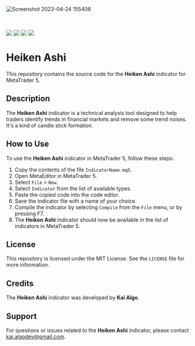 ![Screenshot 2023-04-24 155406](https://user-images.githubusercontent.com/118737409/234050661-4c7c9e5f-dee8-4312-b660-c245b6b6eace.png)

<br/><br/>
<img src="https://badgen.net/badge/platform/mt5/orange"/>
<img src="https://badgen.net/badge/category/indicator/blue"/>
<img src="https://badgen.net/badge/name/heiken-ahsi/red"/>
<img src="https://badgen.net/badge/language/MQL5/black"/>

# Heiken Ashi

This repository contains the source code for the **Heiken Ashi** indicator for MetaTrader 5.

## Description

The **Heiken Ashi** indicator is a technical analysis tool designed to help traders identify trends in financial markets and remove some trend noises. It's a kind of candle stick formation.

## How to Use

To use the **Heiken Ashi** indicator in MetaTrader 5, follow these steps:

1. Copy the contents of the file `IndicatorName.mq5`.
2. Open MetaEditor in MetaTrader 5.
3. Select `File` > `New`.
4. Select `Indicator` from the list of available types.
5. Paste the copied code into the code editor.
6. Save the indicator file with a name of your choice.
7. Compile the indicator by selecting `Compile` from the `File` menu, or by pressing F7.
8. The **Heiken Ashi** indicator should now be available in the list of indicators in MetaTrader 5.

## License

This repository is licensed under the MIT License. See the `LICENSE` file for more information.

## Credits

The **Heiken Ashi** indicator was developed by **Kai Algo**.

## Support

For questions or issues related to the **Heiken Ashi** indicator, please contact <a href="mailto:kai.algodev@gmail.com">kai.algodev@gmail.com</a>.
